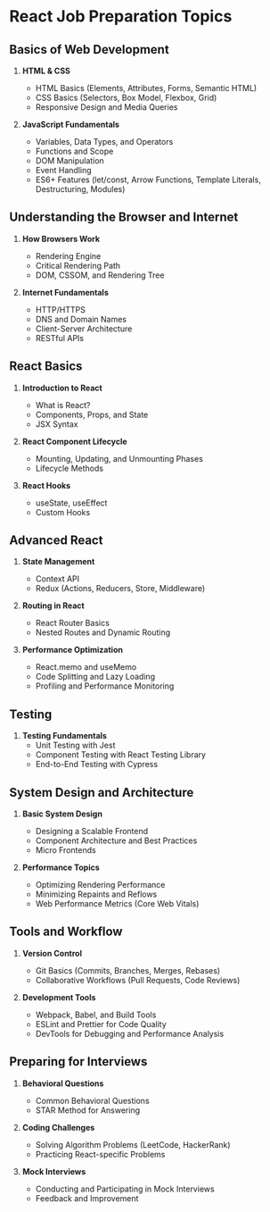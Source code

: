 # React Job Preparation Topics

## Basics of Web Development
1. **HTML & CSS**
   - HTML Basics (Elements, Attributes, Forms, Semantic HTML)
   - CSS Basics (Selectors, Box Model, Flexbox, Grid)
   - Responsive Design and Media Queries

2. **JavaScript Fundamentals**
   - Variables, Data Types, and Operators
   - Functions and Scope
   - DOM Manipulation
   - Event Handling
   - ES6+ Features (let/const, Arrow Functions, Template Literals, Destructuring, Modules)

## Understanding the Browser and Internet
1. **How Browsers Work**
   - Rendering Engine
   - Critical Rendering Path
   - DOM, CSSOM, and Rendering Tree

2. **Internet Fundamentals**
   - HTTP/HTTPS
   - DNS and Domain Names
   - Client-Server Architecture
   - RESTful APIs

## React Basics
1. **Introduction to React**
   - What is React?
   - Components, Props, and State
   - JSX Syntax

2. **React Component Lifecycle**
   - Mounting, Updating, and Unmounting Phases
   - Lifecycle Methods

3. **React Hooks**
   - useState, useEffect
   - Custom Hooks

## Advanced React
1. **State Management**
   - Context API
   - Redux (Actions, Reducers, Store, Middleware)

2. **Routing in React**
   - React Router Basics
   - Nested Routes and Dynamic Routing

3. **Performance Optimization**
   - React.memo and useMemo
   - Code Splitting and Lazy Loading
   - Profiling and Performance Monitoring

## Testing
1. **Testing Fundamentals**
   - Unit Testing with Jest
   - Component Testing with React Testing Library
   - End-to-End Testing with Cypress

## System Design and Architecture
1. **Basic System Design**
   - Designing a Scalable Frontend
   - Component Architecture and Best Practices
   - Micro Frontends

2. **Performance Topics**
   - Optimizing Rendering Performance
   - Minimizing Repaints and Reflows
   - Web Performance Metrics (Core Web Vitals)

## Tools and Workflow
1. **Version Control**
   - Git Basics (Commits, Branches, Merges, Rebases)
   - Collaborative Workflows (Pull Requests, Code Reviews)

2. **Development Tools**
   - Webpack, Babel, and Build Tools
   - ESLint and Prettier for Code Quality
   - DevTools for Debugging and Performance Analysis

## Preparing for Interviews
1. **Behavioral Questions**
   - Common Behavioral Questions
   - STAR Method for Answering

2. **Coding Challenges**
   - Solving Algorithm Problems (LeetCode, HackerRank)
   - Practicing React-specific Problems

3. **Mock Interviews**
   - Conducting and Participating in Mock Interviews
   - Feedback and Improvement

